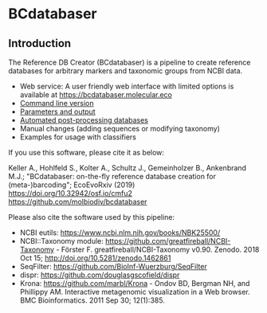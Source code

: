 # BCdatabaser

## Introduction

The Reference DB Creator (BCdatabaser) is a pipeline to create reference databases for arbitrary markers and taxonomic groups from NCBI data.

* Web service: A user friendly web interface with limited options is available at https://bcdatabaser.molecular.eco
* [Command line version](cmd.md)
* [Parameters and output](parameters.md)
* [Automated post-processing databases](postprocessing.md)
* Manual changes (adding sequences or modifying taxonomy) 
* Examples for usage with classifiers
 
If you use this software, please cite it as below:

Keller A., Hohlfeld S., Kolter A., Schultz J., Gemeinholzer B., Ankenbrand M.J.;
"BCdatabaser: on-the-fly reference database creation for (meta-)barcoding";
EcoEvoRxiv (2019) https://doi.org/10.32942/osf.io/cmfu2
https://github.com/molbiodiv/bcdatabaser

Please also cite the software used by this pipeline:
* NCBI eutils: https://www.ncbi.nlm.nih.gov/books/NBK25500/
*  NCBI::Taxonomy module: https://github.com/greatfireball/NCBI-Taxonomy - Förster F. greatfireball/NCBI-Taxonomy v0.90. Zenodo. 2018 Oct 15; http://doi.org/10.5281/zenodo.1462861
*  SeqFilter: https://github.com/BioInf-Wuerzburg/SeqFilter
*  dispr: https://github.com/douglasgscofield/dispr
*  Krona: https://github.com/marbl/Krona - Ondov BD, Bergman NH, and Phillippy AM. Interactive metagenomic visualization in a Web browser. BMC Bioinformatics. 2011 Sep 30; 12(1):385.

 

